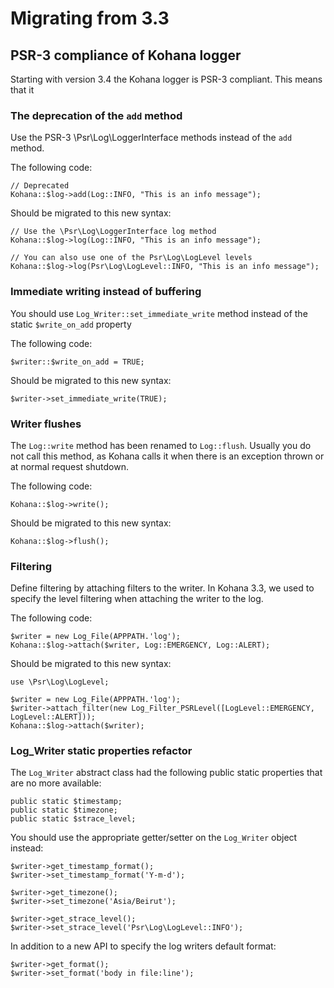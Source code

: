 # Migrating from 3.3

## PSR-3 compliance of Kohana logger

Starting with version 3.4 the Kohana logger is PSR-3 compliant. This means that
it 

### The deprecation of the `add` method

Use the PSR-3 \Psr\Log\LoggerInterface methods instead of the `add` method.

The following code:

~~~
// Deprecated
Kohana::$log->add(Log::INFO, "This is an info message");
~~~

Should be migrated to this new syntax:

~~~
// Use the \Psr\Log\LoggerInterface log method
Kohana::$log->log(Log::INFO, "This is an info message");

// You can also use one of the Psr\Log\LogLevel levels
Kohana::$log->log(Psr\Log\LogLevel::INFO, "This is an info message");
~~~

### Immediate writing instead of buffering

You should use `Log_Writer::set_immediate_write` method instead of the static
`$write_on_add` property

The following code:

~~~
$writer::$write_on_add = TRUE;
~~~

Should be migrated to this new syntax:

~~~
$writer->set_immediate_write(TRUE);
~~~

### Writer flushes

The `Log::write` method has been renamed to `Log::flush`. Usually you do
not call this method, as Kohana calls it when there is an exception thrown
or at normal request shutdown.

The following code:

~~~
Kohana::$log->write();
~~~

Should be migrated to this new syntax:

~~~
Kohana::$log->flush();
~~~


### Filtering

Define filtering by attaching filters to the writer. In Kohana 3.3,
we used to specify the level filtering when attaching the writer to the log.

The following code:

~~~
$writer = new Log_File(APPPATH.'log');
Kohana::$log->attach($writer, Log::EMERGENCY, Log::ALERT);
~~~

Should be migrated to this new syntax:

~~~
use \Psr\Log\LogLevel;

$writer = new Log_File(APPPATH.'log');
$writer->attach_filter(new Log_Filter_PSRLevel([LogLevel::EMERGENCY, LogLevel::ALERT]));
Kohana::$log->attach($writer);
~~~

### Log_Writer static properties refactor

The `Log_Writer` abstract class had the following public static
properties that are no more available:

~~~
public static $timestamp;
public static $timezone;
public static $strace_level;
~~~

You should use the appropriate getter/setter on the `Log_Writer` object instead:

~~~
$writer->get_timestamp_format();
$writer->set_timestamp_format('Y-m-d');

$writer->get_timezone();
$writer->set_timezone('Asia/Beirut');

$writer->get_strace_level();
$writer->set_strace_level('Psr\Log\LogLevel::INFO');
~~~

In addition to a new API to specify the log writers default format:

~~~
$writer->get_format();
$writer->set_format('body in file:line');
~~~
